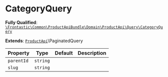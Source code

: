 #  CategoryQuery

**Fully Qualified**: [`\Frontastic\Common\ProductApiBundle\Domain\ProductApi\Query\CategoryQuery`](../../../../../../src/php/ProductApiBundle/Domain/ProductApi/Query/CategoryQuery.php)

**Extends**: [`ProductApi`](../../ProductApi.md)\PaginatedQuery

Property|Type|Default|Description
--------|----|-------|-----------
`parentId`|`string`||
`slug`|`string`||

